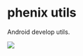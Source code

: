 # phenix utils
Android develop utils.

[![](https://jitpack.io/v/iplanetcn/phenix-utils.svg)](https://jitpack.io/#iplanetcn/phenix-utils)
